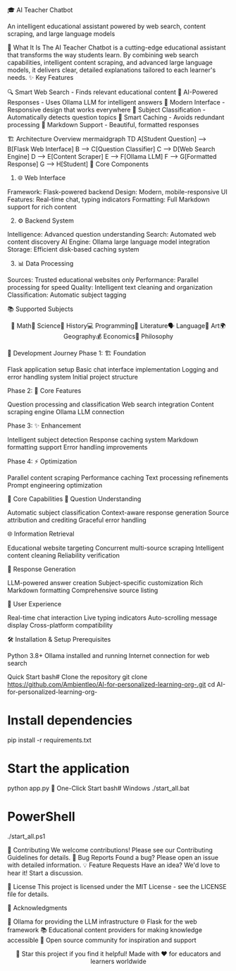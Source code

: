 🎓 AI Teacher Chatbot

An intelligent educational assistant powered by web search, content scraping, and large language models

🌟 What It Is
The AI Teacher Chatbot is a cutting-edge educational assistant that transforms the way students learn. By combining web search capabilities, intelligent content scraping, and advanced large language models, it delivers clear, detailed explanations tailored to each learner's needs.
✨ Key Features

🔍 Smart Web Search - Finds relevant educational content
🧠 AI-Powered Responses - Uses Ollama LLM for intelligent answers
📱 Modern Interface - Responsive design that works everywhere
🎯 Subject Classification - Automatically detects question topics
💾 Smart Caching - Avoids redundant processing
📝 Markdown Support - Beautiful, formatted responses


🏗️ Architecture Overview
mermaidgraph TD
    A[Student Question] --> B[Flask Web Interface]
    B --> C[Question Classifier]
    C --> D[Web Search Engine]
    D --> E[Content Scraper]
    E --> F[Ollama LLM]
    F --> G[Formatted Response]
    G --> H[Student]
🔧 Core Components
1. 🌐 Web Interface

Framework: Flask-powered backend
Design: Modern, mobile-responsive UI
Features: Real-time chat, typing indicators
Formatting: Full Markdown support for rich content

2. ⚙️ Backend System

Intelligence: Advanced question understanding
Search: Automated web content discovery
AI Engine: Ollama large language model integration
Storage: Efficient disk-based caching system

3. 📊 Data Processing

Sources: Trusted educational websites only
Performance: Parallel processing for speed
Quality: Intelligent text cleaning and organization
Classification: Automatic subject tagging


📚 Supported Subjects
<div align="center">
🔢 Math🔬 Science📜 History💻 Programming📖 Literature🗣️ Language🎨 Art🌍 Geography💰 Economics🤔 Philosophy
</div>

🚀 Development Journey
Phase 1: 🏗️ Foundation

 Flask application setup
 Basic chat interface implementation
 Logging and error handling system
 Initial project structure

Phase 2: 🧩 Core Features

 Question processing and classification
 Web search integration
 Content scraping engine
 Ollama LLM connection

Phase 3: ✨ Enhancement

 Intelligent subject detection
 Response caching system
 Markdown formatting support
 Error handling improvements

Phase 4: ⚡ Optimization

 Parallel content scraping
 Performance caching
 Text processing refinements
 Prompt engineering optimization


🎯 Core Capabilities
🧠 Question Understanding

Automatic subject classification
Context-aware response generation
Source attribution and crediting
Graceful error handling

🌐 Information Retrieval

Educational website targeting
Concurrent multi-source scraping
Intelligent content cleaning
Reliability verification

💬 Response Generation

LLM-powered answer creation
Subject-specific customization
Rich Markdown formatting
Comprehensive source listing

👤 User Experience

Real-time chat interaction
Live typing indicators
Auto-scrolling message display
Cross-platform compatibility


🛠️ Installation & Setup
Prerequisites

Python 3.8+
Ollama installed and running
Internet connection for web search

Quick Start
bash# Clone the repository
git clone https://github.com/Ambientleo/AI-for-personalized-learning-org-.git
cd AI-for-personalized-learning-org-

# Install dependencies
pip install -r requirements.txt

# Start the application
python app.py
🚀 One-Click Start
bash# Windows
./start_all.bat

# PowerShell
./start_all.ps1


🤝 Contributing
We welcome contributions! Please see our Contributing Guidelines for details.
🐛 Bug Reports
Found a bug? Please open an issue with detailed information.
💡 Feature Requests
Have an idea? We'd love to hear it! Start a discussion.

📄 License
This project is licensed under the MIT License - see the LICENSE file for details.

🙏 Acknowledgments

🤖 Ollama for providing the LLM infrastructure
🌐 Flask for the web framework
📚 Educational content providers for making knowledge accessible
👥 Open source community for inspiration and support


<div align="center">
🌟 Star this project if you find it helpful!
Made with ❤️ for educators and learners worldwide
